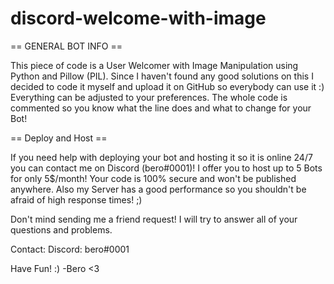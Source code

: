 # discord-welcome-with-image

== GENERAL BOT INFO ==

This piece of code is a User Welcomer with Image Manipulation using Python and Pillow (PIL).
Since I haven't found any good solutions on this I decided to code it myself and upload it on GitHub so everybody can use it :)
Everything can be adjusted to your preferences. The whole code is commented so you know what the line does and what to change for your Bot!

== Deploy and Host ==

If you need help with deploying your bot and hosting it so it is online 24/7 you can contact me on Discord (bero#0001)! I offer you to host up to 5 Bots for only 5$/month!
Your code is 100% secure and won't be published anywhere. Also my Server has a good performance so you shouldn't be afraid of high response times! ;)

Don't mind sending me a friend request! I will try to answer all of your questions and problems.

Contact:
Discord: bero#0001

Have Fun! :)
-Bero <3
